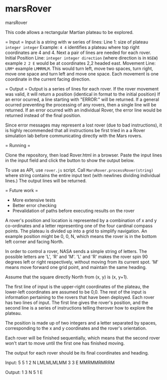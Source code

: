 # marsRover
marsRover

This code allows a rectangular Martian plateau to be explored.

= Input =
Input is a string with w series of lines:
Line 1: size of plateau `integer integer` Example: `4 4` identifies a plateau where top right coordinates are 4 and 4.
Next a pair of lines are needed for each rover. 
Initial Position Line: `integer integer direction` (where direction is in `NSEW`) example `2 2 E` would be at coordinates 2,2 headed east.
Movement Line: `LRM*` example `LMMRMLM`. This would turn left, move two spaces, turn right, move one space and turn left and move one space. Each movement is one coordinate in the current facing direction.

= Output =
Output is a series of lines for each rover.
If the rover movement was valid, it will return a position (identical in format to the initial position)
If an error ocurred, a line starting with "ERROR:" will be returned.
If a general ocurred preventing the processing of any rovers, then a single line will be returned.
If an error ocurred with an individual Rover, the error line would be returned instead of the final position.

Since error messages may represent a lost rover (due to bad instructions), it is highly recommended that all instructions be first tried in a a Rover simulation lab before communicating directly with the Mars rovers.

= Running =

Clone the repository, then load Rover.html in a browser.  Paste the input lines in the input field and click the button to show the output below.

To use as API, use `rover.js` script.
Call `MarsRover.processRover(string)` where string contains the entire input text (with newlines dividing individual lines.) The output lines will be returned.

= Future work =
* More extensive tests
* Better error checking
* Prevalidation of paths before executing results on the rover
 

A rover's position and location is represented by a combination of x and y co-ordinates and a letter representing one of the four cardinal compass points. The plateau is divided up into a grid to simplify navigation. An example position might be 0, 0, N, which means the rover is in the bottom left corner and facing North. 

In order to control a rover, NASA sends a simple string of letters. The possible letters are 'L', 'R' and 'M'. 'L' and 'R' makes the rover spin 90 degrees left or right respectively, without moving from its current spot. 'M' means move forward one grid point, and maintain the same heading. 

Assume that the square directly North from (x, y) is (x, y+1). 

The first line of input is the upper-right coordinates of the plateau, the lower-left coordinates are assumed to be 0,0. The rest of the input is information pertaining to the rovers that have been deployed. Each rover has two lines of input. The first line gives the rover's position, and the second line is a series of instructions telling therover how to explore the plateau. 

The position is made up of two integers and a letter separated by spaces, corresponding to the x and y coordinates and the rover's orientation. 

Each rover will be finished sequentially, which means that the second rover won't start to move until the first one has finished moving. 

The output for each rover should be its final coordinates and heading. 

Input: 
5 5 
1 2 N 
LMLMLMLMM 
3 3 E 
MMRMMRMRRM 

Output: 
1 3 N 
5 1 E

